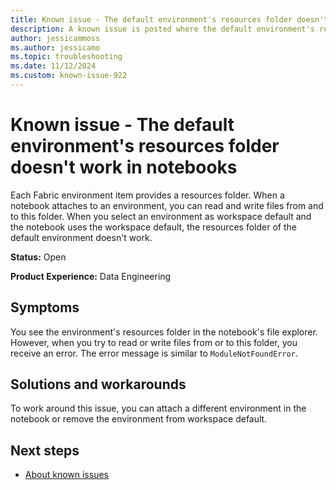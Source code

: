 ```yaml
---
title: Known issue - The default environment's resources folder doesn't work in notebooks
description: A known issue is posted where the default environment's resources folder doesn't work in notebooks.
author: jessicammoss
ms.author: jessicamo
ms.topic: troubleshooting  
ms.date: 11/12/2024
ms.custom: known-issue-922
---
```


# Known issue - The default environment's resources folder doesn't work in notebooks

Each Fabric environment item provides a resources folder. When a notebook attaches to an environment, you can read and write files from and to this folder. When you select an environment as workspace default and the notebook uses the workspace default, the resources folder of the default environment doesn't work.

**Status:** Open

**Product Experience:** Data Engineering

## Symptoms

You see the environment's resources folder in the notebook's file explorer. However, when you try to read or write files from or to this folder, you receive an error. The error message is similar to `ModuleNotFoundError`.

## Solutions and workarounds

To work around this issue, you can attach a different environment in the notebook or remove the environment from workspace default.

## Next steps

- [About known issues](https://support.fabric.microsoft.com/known-issues)
